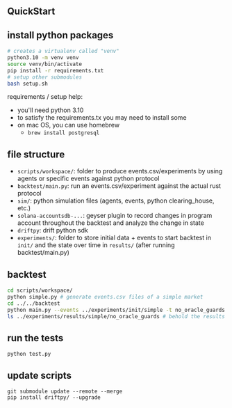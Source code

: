 ## QuickStart

## install python packages 
```bash
# creates a virtualenv called "venv"
python3.10 -m venv venv
source venv/bin/activate
pip install -r requirements.txt
# setup other submodules
bash setup.sh 
```
requirements / setup help:
- you'll need python 3.10
- to satisfy the requirements.tx you may need to install some 
- on mac OS, you can use homebrew
  - `brew install postgresql`

## file structure 
- `scripts/workspace/`: folder to produce events.csv/experiments by using agents or specific events against python protocol
- `backtest/main.py`: run an events.csv/experiment against the actual rust protocol 
- `sim/`: python simulation files (agents, events, python clearing_house, etc.)
- `solana-accountsdb-...`: geyser plugin to record changes in program account throughout the backtest and analyze the change in state
- `driftpy`: drift python sdk
- `experiments/`: folder to store initial data + events to start backtest in `init/` and the state over time in `results/` (after running backtest/main.py)

## backtest

```bash
cd scripts/workspace/
python simple.py # generate events.csv files of a simple market 
cd ../../backtest 
python main.py --events ../experiments/init/simple -t no_oracle_guards # backtest the events against the v2 protocol 
ls ../experiments/results/simple/no_oracle_guards # behold the results 
```

## run the tests 

`python test.py` 

## update scripts

```
git submodule update --remote --merge
pip install driftpy/ --upgrade
```
